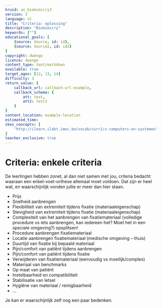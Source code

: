 ```yaml
---
hruid: un_biomimicry3
version: 3
language: nl
title: "Criteria: oplossing"
description: "Biomimicry"
keywords: [""]
educational_goals: [
    {source: Source, id: id}, 
    {source: Source2, id: id2}
]
copyright: dwengo
licence: dwengo
content_type: text/markdown
available: true
target_ages: [12, 13, 14]
difficulty: 3
return_value: {
    callback_url: callback-url-example,
    callback_schema: {
        att: test,
        att2: test2
    }
}
content_location: example-location
estimated_time: 
skos_concepts: [
    'http://ilearn.ilabt.imec.be/vocab/curr1/s-computers-en-systemen'
]
teacher_exclusive: true
---
```


# Criteria: enkele criteria

De leerlingen hebben zonet, al dan niet samen met jou, criteria bedacht waaraan een enkel-voet-orthese allemaal moet voldoen. Dat zijn er heel wat, en waarschijnlijk vonden jullie er meer dan hier staan.

* Prijs
* Snelheid aanbrengen
* Flexibiliteit van extremiteit tijdens fixatie (materiaaleigenschap)
* Stevigheid van extremiteit tijdens fixatie (materiaaleigenschap)
* Complexiteit van het aanbrengen van fixatiemateriaal (volledige procedure vs iets aanbrengen, kan iedereen het? Moet het in een speciale omgeving?) opsplitsen!
* Procedure aanbrengen fixatiemateriaal
* Locatie aanbrengen fixatiemateriaal (medische omgeving – thuis)
* Duurtijd van fixatie bij bepaald materiaal
* Pijn/comfort van patiënt tijdens aanbrengen
* Pijn/comfort van patiënt tijdens fixatie
* Verwijderen van fixatiemateriaal (eenvoudig vs moeilijk/complex)
* Materiaal van benchmarks
* Op maat van patiënt
* Instelbaarheid en compatibiliteit
* Stabilisatie van letsel
* Hygiëne van materiaal / reinigbaarheid
* …

Je kan er waarschijnlijk zelf nog een paar bedenken.
